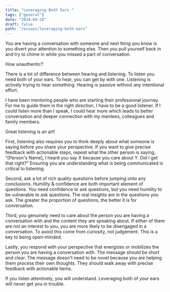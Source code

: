 ```yaml
---
title: "Leveraging Both Ears "
tags: ["general"]
date: "2024-04-28"
draft: false
path: "/essays/leveraging-both-ears"
---
```


You are having a conversation with someone and next thing you know is you divert your attention to something else. Then you pull yourself back in and try to chime in while you missed a part of conversation.

How unauthentic?

There is a lot of difference between hearing and listening. To listen you need both of your ears. To hear, you can get by with one. Listening is actively trying to hear something. Hearing is passive without any intentional effort.

I have been mentoring people who are starting their professional journey. For me to guide them in the right direction, I have to be a good listener. If I could listen more than I speak, I could hear more which leads to better conversation and deeper connection with my mentees, colleagues and family members. 

Great listening is an art!

First, listening also requires you to think deeply about what someone is saying before you share your perspective. If you want to give precise feedback with actionable steps, repeat what the other person is saying, “[Person's Name], I heard you say X because you care about Y. Did I get that right?” Ensuring you are understanding what is being communicated is critical to listening.

Second, ask a lot of rich quality questions before jumping onto any conclusions. Humility & confidence are both important element of questions. You need confidence to ask questions, but you need humility to be vulnerable to ask questions. The real insights are in the questions you ask. The greater the proportion of questions, the better it is for conversation. 

Third, you genuinely need to care about the person you are having a conversation with and the content they are speaking about. If either of them are not an interest to you, you are more likely to be disengaged in a conversation. To avoid this come from curiosity, not judgement. This is a key to being open-minded.

Lastly, you respond with your perspective that energizes or mobilizes the person you are having a conversation with. The message should be short and clear. The message doesn't need to be novel because you are helping them process their own thoughts. They should walk away with precise feedback with actionable items.

If you listen attentively, you will understand. Leveraging both of your ears will never get you in trouble. 